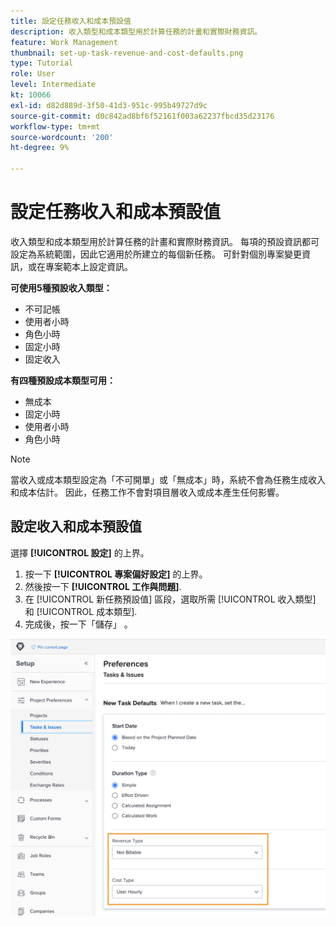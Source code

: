 ```yaml
---
title: 設定任務收入和成本預設值
description: 收入類型和成本類型用於計算任務的計畫和實際財務資訊。
feature: Work Management
thumbnail: set-up-task-revenue-and-cost-defaults.png
type: Tutorial
role: User
level: Intermediate
kt: 10066
exl-id: d82d889d-3f50-41d3-951c-995b49727d9c
source-git-commit: d0c842ad8bf6f52161f003a62237fbcd35d23176
workflow-type: tm+mt
source-wordcount: '200'
ht-degree: 9%

---
```


# 設定任務收入和成本預設值

收入類型和成本類型用於計算任務的計畫和實際財務資訊。 每項的預設資訊都可設定為系統範圍，因此它適用於所建立的每個新任務。 可針對個別專案變更資訊，或在專案範本上設定資訊。

**可使用5種預設收入類型：**

* 不可記帳
* 使用者小時
* 角色小時
* 固定小時
* 固定收入

**有四種預設成本類型可用：**

* 無成本
* 固定小時
* 使用者小時
* 角色小時

>[!NOTE]
>
>當收入或成本類型設定為「不可開單」或「無成本」時，系統不會為任務生成收入和成本估計。 因此，任務工作不會對項目層收入或成本產生任何影響。

## 設定收入和成本預設值

選擇 **[!UICONTROL 設定]** 的上界。

1. 按一下 **[!UICONTROL 專案偏好設定]** 的上界。
1. 然後按一下 **[!UICONTROL 工作與問題]**.
1. 在 [!UICONTROL 新任務預設值] 區段，選取所需 [!UICONTROL 收入類型] 和 [!UICONTROL 成本類型].
1. 完成後，按一下「儲存」 。

![設定收入和成本預設值的影像](assets/setting-up-finances-3.png)
